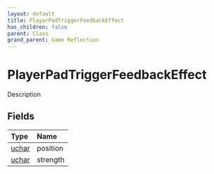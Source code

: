 ```yaml
---
layout: default
title: PlayerPadTriggerFeedbackEffect
has_children: false
parent: Class
grand_parent: Game Reflection
---
```

# PlayerPadTriggerFeedbackEffect
Description 

## Fields

| Type | Name |
|:----------|:--------------|
| [uchar](/riftbreaker-wiki/docs/game-reflection/enums/uchar/) | position |
| [uchar](/riftbreaker-wiki/docs/game-reflection/enums/uchar/) | strength |

